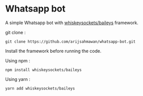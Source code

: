 
# Whatsapp bot

A simple Whatsapp bot with [whiskeysockets/baileys](https://whiskeysockets.github.io/) framework.

git clone :
```
git clone https://github.com/arijsahmawan/whatsapp-bot.git
```
Install the framework before running the code.

Using npm :
```
npm install whiskeysockets/baileys
```
Using yarn :
```
yarn add whiskeysockets/baileys
```
